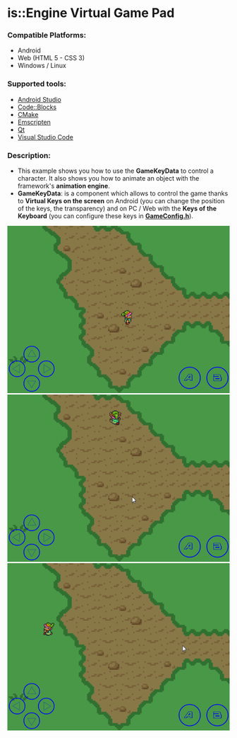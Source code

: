 # is::Engine Virtual Game Pad
### Compatible Platforms:
- Android
- Web (HTML 5 - CSS 3)
- Windows / Linux

### Supported tools:
- [Android Studio](https://github.com/Is-Daouda/is-Engine#-android-studio)
- [Code::Blocks](https://github.com/Is-Daouda/is-Engine#-codeblocks)
- [CMake](https://github.com/Is-Daouda/is-Engine#-cmake)
- [Emscripten](https://github.com/Is-Daouda/is-Engine#-web-html-5---css-3)
- [Qt](https://github.com/Is-Daouda/is-Engine#-qt-creator)
- [Visual Studio Code](https://github.com/Is-Daouda/is-Engine#-visual-studio-code)

### Description:
- This example shows you how to use the **GameKeyData** to control a character. It also shows you how to animate an object with the framework's **animation engine**.
- **GameKeyData**: is a component which allows to control the game thanks to **Virtual Keys on the screen** on Android (you can change the position of the keys, the transparency) and on PC / Web with the **Keys of the Keyboard** (you can configure these keys in **[GameConfig.h](./app/src/main/cpp/app_src/config/GameConfig.h)**).

![image 1](./images/image_1.png)
![image 2](./images/image_2.png)
![image 3](./images/image_3.png)